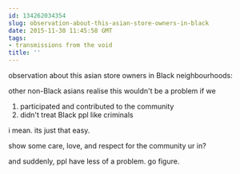 ```yaml
---
id: 134262034354
slug: observation-about-this-asian-store-owners-in-black
date: 2015-11-30 11:45:58 GMT
tags:
- transmissions from the void
title: ''
---
```


observation about this asian store owners in Black neighbourhoods:

other non-Black asians realise this wouldn't be a problem if we

1. participated and contributed to the community
2. didn't treat Black ppl like criminals

i mean. its just that easy.

show some care, love, and respect for the community ur in?

and suddenly, ppl have less of a problem. go figure.